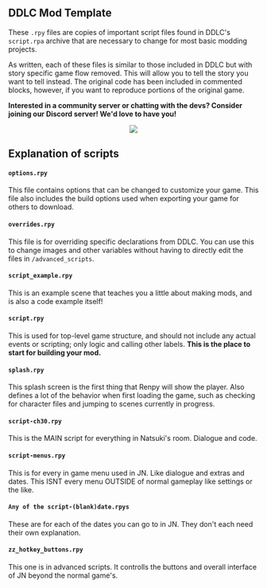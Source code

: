 ## DDLC Mod Template

These `.rpy` files are copies of important script files found in DDLC's `script.rpa` archive that are necessary to change for most basic modding projects.

As written, each of these files is similar to those included in DDLC but with story specific game flow removed. This will allow you to tell the story you want to tell instead. The original code has been included in commented blocks, however, if you want to reproduce portions of the original game.

**Interested in a community server or chatting with the devs? Consider joining our Discord server! We'd love to have you!**
<p align="center">
    <a href=https://discord.gg/B7GcUsK>
        <img src="https://discordapp.com/api/guilds/441438764049629185/widget.png?style=banner4"/>
    </a>
</p>

## Explanation of scripts

#### `options.rpy`

This file contains options that can be changed to customize your game. This file also includes the build options used when exporting your game for others to download.

#### `overrides.rpy`

This file is for overriding specific declarations from DDLC. You can use this to change images and other variables without having to directly edit the files in `/advanced_scripts`.

#### `script_example.rpy`

This is an example scene that teaches you a little about making mods, and is also a code example itself!

#### `script.rpy`

This is used for top-level game structure, and should not include any actual events or scripting; only logic and calling other labels. **This is the place to start for building your mod.**

#### `splash.rpy`

This splash screen is the first thing that Renpy will show the player. Also defines a lot of the behavior when first loading the game, such as checking for character files and jumping to scenes currently in progress.

#### `script-ch30.rpy`

This is the MAIN script for everything in Natsuki's room. Dialogue and code.

#### `script-menus.rpy`

This is for every in game menu used in JN. Like dialogue and extras and dates. This ISNT every menu OUTSIDE of normal gameplay like settings or the like.

#### `Any of the script-(blank)date.rpys`

These are for each of the dates you can go to in JN. They don't each need their own explanation.

#### `zz_hotkey_buttons.rpy`

This one is in advanced scripts. It controlls the buttons and overall interface of JN beyond the normal game's.
